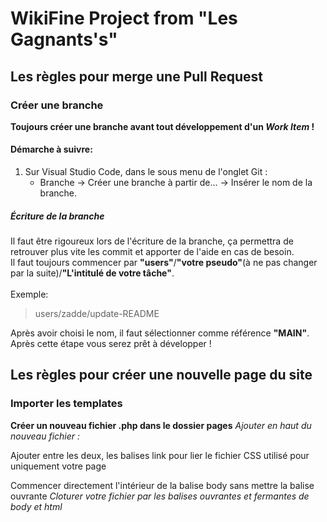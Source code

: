 # WikiFine Project from "Les Gagnants's"

## Les règles pour merge une Pull Request
### Créer une branche
**Toujours créer une branche avant tout développement d'un _Work Item_ !**
#### Démarche à suivre:
1. Sur Visual Studio Code, dans le sous menu de l'onglet Git :
    - Branche -> Créer une branche à partir de... -> Insérer le nom de la branche.
##### Écriture de la branche
Il faut être  rigoureux lors de l'écriture de la branche, ça permettra de retrouver plus vite les commit et apporter de l'aide en cas de besoin.</br>
Il faut toujours commencer par **"users"**/**"votre pseudo"**(à ne pas changer par la suite)/**"L'intitulé de votre tâche"**.</br></br>
Exemple: 
> users/zadde/update-README

Après avoir choisi le nom, il faut sélectionner comme référence **"MAIN"**.</br>
Après cette étape vous serez prêt à développer !

## Les règles pour créer une nouvelle page du site
### Importer les templates
**Créer un nouveau fichier .php dans le dossier pages**
*Ajouter en haut du nouveau fichier :*
<?php require 'templates/head.php'; ?>
Ajouter entre les deux, les balises link pour lier le fichier CSS utilisé pour uniquement votre page
<?php require 'templates/navbar.php'; ?>
Commencer directement l'intérieur de la balise body sans mettre la balise ouvrante
*Cloturer votre fichier par les balises ouvrantes et fermantes de body et html*

